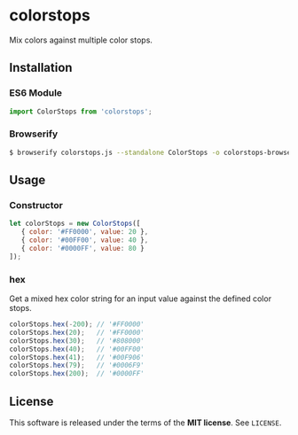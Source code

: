 colorstops
==========
Mix colors against multiple color stops.

Installation
------------

### ES6 Module

```js
import ColorStops from 'colorstops';
```

### Browserify

```sh
$ browserify colorstops.js --standalone ColorStops -o colorstops-browser.js
```

Usage
-----

### Constructor

```js
let colorStops = new ColorStops([
   { color: '#FF0000', value: 20 },
   { color: '#00FF00', value: 40 },
   { color: '#0000FF', value: 80 }
]);
```

### hex

Get a mixed hex color string for an input value against the defined color stops.

```js
colorStops.hex(-200); // '#FF0000'
colorStops.hex(20);   // '#FF0000'
colorStops.hex(30);   // '#808000'
colorStops.hex(40);   // '#00FF00'
colorStops.hex(41);   // '#00F906'
colorStops.hex(79);   // '#0006F9'
colorStops.hex(200);  // '#0000FF'
```

License
-------
This software is released under the terms of the **MIT license**. See `LICENSE`.
